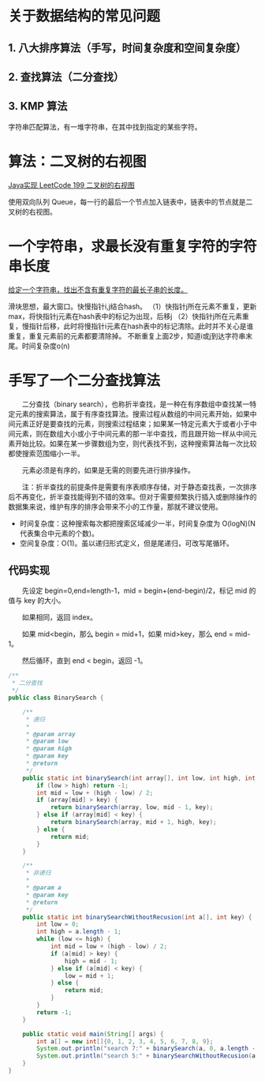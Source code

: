 # 关于数据结构的常见问题

## 1. 八大排序算法（手写，时间复杂度和空间复杂度）



## 2. 查找算法（二分查找）



## 3. KMP 算法

字符串匹配算法，有一堆字符串，在其中找到指定的某些字符。

# 算法：二叉树的右视图

[Java实现 LeetCode 199 二叉树的右视图](https://blog.csdn.net/a1439775520/article/details/104487759/)

使用双向队列 Queue，每一行的最后一个节点加入链表中，链表中的节点就是二叉树的右视图。

# 一个字符串，求最长没有重复字符的字符串长度

[给定一个字符串，找出不含有重复字符的最长子串的长度。](https://blog.csdn.net/liuguangqiang/article/details/79931473)

滑块思想，最大窗口。快慢指针i,j结合hash。 
（1）快指针j所在元素不重复，更新max，将快指针j元素在hash表中的标记为出现，后移j 
（2）快指针j所在元素重复，慢指针后移，此时将慢指针i元素在hash表中的标记清除。此时并不关心是谁重复，重复元素前的元素都要清除掉。 
不断重复上面2步，知道i或j到达字符串末尾。时间复杂度o(n)

# 手写了一个二分查找算法

　　二分查找（binary search），也称折半查找，是一种在有序数组中查找某一特定元素的搜索算法，属于有序查找算法。搜索过程从数组的中间元素开始，如果中间元素正好是要查找的元素，则搜索过程结束；如果某一特定元素大于或者小于中间元素，则在数组大小或小于中间元素的那一半中查找，而且跟开始一样从中间元素开始比较。如果在某一步骤数组为空，则代表找不到，这种搜索算法每一次比较都使搜索范围缩小一半。

　　元素必须是有序的，如果是无需的则要先进行排序操作。

　　注：折半查找的前提条件是需要有序表顺序存储，对于静态查找表，一次排序后不再变化，折半查找能得到不错的效率。但对于需要频繁执行插入或删除操作的数据集来说，维护有序的排序会带来不小的工作量，那就不建议使用。

* 时间复杂度：这种搜索每次都把搜索区域减少一半，时间复杂度为 O(logN)(N 代表集合中元素的个数)。
* 空间复杂度：O(1)。虽以递归形式定义，但是尾递归，可改写尾循环。

## 代码实现

　　先设定 begin=0,end=length-1，mid = begin+(end-begin)/2，标记 mid 的值与 key 的大小。

　　如果相同，返回 index。

　　如果 mid<begin，那么 begin = mid+1，如果 mid>key，那么 end = mid-1。

　　然后循环，直到 end < begin，返回 -1。

```java
/**
 * 二分查找
 */
public class BinarySearch {

    /**
     * 递归
     *
     * @param array
     * @param low
     * @param high
     * @param key
     * @return
     */
    public static int binarySearch(int array[], int low, int high, int key) {
        if (low > high) return -1;
        int mid = low + (high - low) / 2;
        if (array[mid] > key) {
            return binarySearch(array, low, mid - 1, key);
        } else if (array[mid] < key) {
            return binarySearch(array, mid + 1, high, key);
        } else {
            return mid;
        }
    }

    /**
     * 非递归
     *
     * @param a
     * @param key
     * @return
     */
    public static int binarySearchWithoutRecusion(int a[], int key) {
        int low = 0;
        int high = a.length - 1;
        while (low <= high) {
            int mid = low + (high - low) / 2;
            if (a[mid] > key) {
                high = mid - 1;
            } else if (a[mid] < key) {
                low = mid + 1;
            } else {
                return mid;
            }
        }
        return -1;
    }

    public static void main(String[] args) {
        int a[] = new int[]{0, 1, 2, 3, 4, 5, 6, 7, 8, 9};
        System.out.println("search 7:" + binarySearch(a, 0, a.length - 1, 7));
        System.out.println("search 5:" + binarySearchWithoutRecusion(a, 5));
    }
}
```

